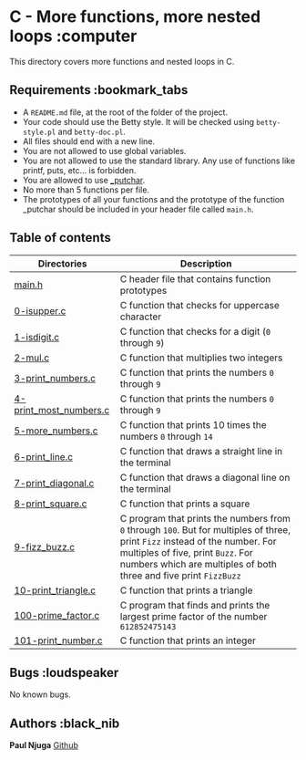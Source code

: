 # C - More functions, more nested loops :computer

This directory covers more functions and nested loops in C.

## Requirements :bookmark_tabs

* A ```README.md``` file, at the root of the folder of the project.
* Your code should use the Betty style. It will be checked using ```betty-style.pl``` and ```betty-doc.pl```.
* All files should end with a new line.
* You are not allowed to use global variables.
* You are not allowed to use the standard library. Any use of functions like printf, puts, etc… is forbidden.
* You are allowed to use [_putchar](https://github.com/holbertonschool/_putchar.c/blob/master/_putchar.c).
* No more than 5 functions per file.
* The prototypes of all your functions and the prototype of the function _putchar should be included in your header file called ```main.h```.

## Table of contents

Directories | Description
----------- | -----------
[main.h](./main.h) | C header file that contains function prototypes
[0-isupper.c](./0-isupper.c) | C function that checks for uppercase character
[1-isdigit.c](./1-isdigit.c) | C function that checks for a digit (```0``` through ```9```)
[2-mul.c](./2-mul.c) | C function that multiplies two integers
[3-print_numbers.c](./3-print_numbers.c) | C function that prints the numbers ```0``` through ```9```
[4-print_most_numbers.c](./4-print_most_numbers.c) | C function that prints the numbers ```0``` through ```9```
[5-more_numbers.c](./5-more_numbers.c) | C function that prints 10 times the numbers ```0``` through ```14```
[6-print_line.c](./6-print_line.c) | C function that draws a straight line in the terminal
[7-print_diagonal.c](./7-print_diagonal.c) | C function that draws a diagonal line on the terminal
[8-print_square.c](./8-print_square.c) | C function that prints a square
[9-fizz_buzz.c](./9-fizz_buzz.c) | C program that prints the numbers from ```0``` through ```100```. But for multiples of three, print ```Fizz``` instead of the number. For multiples of five, print ```Buzz```. For numbers which are multiples of both three and five print ```FizzBuzz```
[10-print_triangle.c](./10-print_triangle.c) | C function that prints a triangle
[100-prime_factor.c](./100-prime_factor.c) | C program that finds and prints the largest prime factor of the number ```612852475143```
[101-print_number.c](./101-print_number.c) | C function that prints an integer

## Bugs :loudspeaker

No known bugs.

## Authors :black_nib

**Paul Njuga** [Github](https://github.com/Paul-Njuga)

